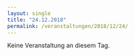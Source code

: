 ```yaml
---
layout: single
title: "24.12.2018"
permalink: /veranstaltungen/2018/12/24/
---
```


Keine Veranstaltung an diesem Tag.
